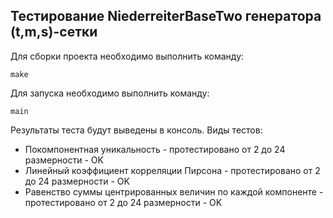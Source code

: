 ## Тестирование NiederreiterBaseTwo генератора (t,m,s)-сетки

Для сборки проекта необходимо выполнить команду:

    make
    
Для запуска необходимо выполнить команду:

    main

Результаты теста будут выведены в консоль. Виды тестов:
* Покомпонентная уникальность - протестировано от 2 до 24 размерности - OK
* Линейный коэффициент корреляции Пирсона - протестировано от 2 до 24 размерности - OK
* Равенство суммы центрированных величин по каждой компоненте - протестировано от 2 до 24 размерности - OK
